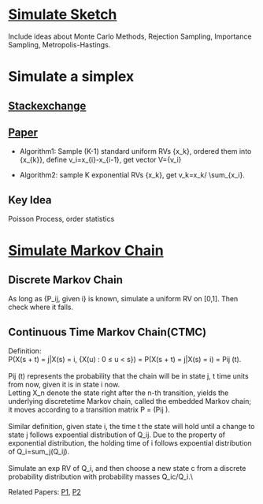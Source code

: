 # [Simulate Sketch](https://people.eecs.berkeley.edu/~jordan/courses/260-spring10/lectures/lecture17.pdf)
Include ideas about Monte Carlo Methods, Rejection Sampling, Importance Sampling, Metropolis-Hastings.

# Simulate a simplex

## [Stackexchange](https://stats.stackexchange.com/questions/289258/how-to-simulate-a-uniform-distribution-of-a-triangular-area/289363)

## [Paper](http://citeseerx.ist.psu.edu/viewdoc/download?doi=10.1.1.159.912&rep=rep1&type=pdf)
- Algorithm1: Sample (K-1) standard uniform RVs {x_k}, ordered them into  {x_{k}}, define v_i=x_{i}-x_{i-1}, get vector V={v_i}

- Algorithm2: sample K exponential RVs {x_k}, get v_k=x_k/ \sum_{x_i}.

## Key Idea
Poisson Process, order statistics


# [Simulate Markov Chain](http://www.columbia.edu/~ks20/4703-Sigman/4703-07-Notes-MC.pdf)

## Discrete Markov Chain
As long as {P_ij, given i} is known, simulate a uniform RV on [0,1]. Then check where it falls.

## Continuous Time Markov Chain(CTMC)
Definition: \
P(X(s + t) = j|X(s) = i, {X(u) : 0 ≤ u < s}) = P(X(s + t) = j|X(s) = i) = Pij (t).\
\
Pij (t) represents the probability that the chain will be in state j, t time units from now, given it is in state i now.\
Letting X_n denote the state right after the n-th transition, yields the underlying discretetime
Markov chain, called the embedded Markov chain; it moves according to a transition matrix P = (Pij ).\
\
Similar definition, given state i, the time t the state will hold until a change to state j follows expoential distribution of Q_ij. 
Due to the property of exponential distribution, the holding time of i follows expoential distribution of Q_i=sum_j(Q_ij).\
\
Simulate an exp RV of Q_i, and then choose a new state c from a discrete probability distribution with probability masses Q_ic/Q_i.\

Related Papers: [P1](http://www.columbia.edu/~ks20/4703-Sigman/4703-07-Notes-MC.pdf), [P2](https://arxiv.org/pdf/0910.1683.pdf)

